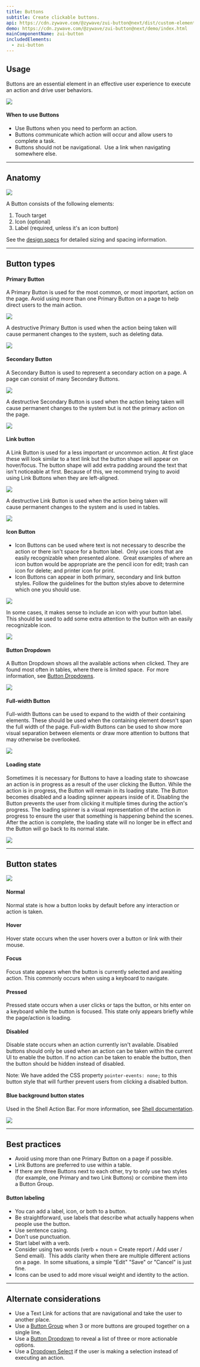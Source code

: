 ```yaml
---
title: Buttons
subtitle: Create clickable buttons.
api: https://cdn.zywave.com/@zywave/zui-button@next/dist/custom-elements.json
demo: https://cdn.zywave.com/@zywave/zui-button@next/demo/index.html
mainComponentName: zui-button
includedElements:
  - zui-button
---
```

## Usage

Buttons are an essential element in an effective user experience to execute an action and drive user behaviors. 

![](/images/button-docs-usage.png)

#### When to use Buttons

* Use Buttons when you need to perform an action.
* Buttons communicate which action will occur and allow users to complete a task.   
* Buttons should not be navigational.  Use a link when navigating somewhere else.

- - -

## Anatomy

![](/images/button-docs-anatomy.png)

A Button consists of the following elements:

1. Touch target
2. Icon (optional)
3. Label (required, unless it's an icon button)

See the [design specs](https://xd.adobe.com/view/d4670059-5de0-416c-b731-d180acd93a00-8134/) for detailed sizing and spacing information. 

- - -

## Button types

#### Primary Button

A Primary Button is used for the most common, or most important, action on the page. Avoid using more than one Primary Button on a page to help direct users to the main action. 

![](/images/button-docs-primarybutton.png)

A destructive Primary Button is used when the action being taken will cause permanent changes to the system, such as deleting data.

![](/images/button-docs-destructiveprimary.svg)

#### Secondary Button

A Secondary Button is used to represent a secondary action on a page. A page can consist of many Secondary Buttons.

![](/images/button-docs-secondarybutton.png)

A destructive Secondary Button is used when the action being taken will cause permanent changes to the system but is not the primary action on the page.

![](/images/button-docs-destructivesecondary.svg)

#### Link button

A Link Button is used for a less important or uncommon action. At first glace these will look similar to a text link but the button shape will appear on hover/focus. The button shape will add extra padding around the text that isn't noticeable at first. Because of this, we recommend trying to avoid using Link Buttons when they are left-aligned.

![](/images/button-docs-linkbutton.png)

A destructive Link Button is used when the action being taken will cause permanent changes to the system and is used in tables.

![](/images/button-docs-destructivelink.svg)

#### Icon Button

* Icon Buttons can be used where text is not necessary to describe the action or there isn't space for a button label.  Only use icons that are easily recognizable when presented alone.  Great examples of where an icon button would be appropriate are the pencil icon for edit; trash can icon for delete; and printer icon for print.
* Icon Buttons can appear in both primary, secondary and link button styles. Follow the guidelines for the button styles above to determine which one you should use.

![](/images/button-docs-iconbutton.png)

In some cases, it makes sense to include an icon with your button label. This should be used to add some extra attention to the button with an easily recognizable icon.

![](/images/button-docs-button-icon.png)

#### Button Dropdown

A Button Dropdown shows all the available actions when clicked. They are found most often in tables, where there is limited space.  For more information, see [Button Dropdowns](https://booster.zywave.dev/design-system/components/button-dropdowns/?tab=usage). 

![](/images/button-docs-overflowicon.png)

#### **Full-width Button**

Full-width Buttons can be used to expand to the width of their containing elements. These should be used when the containing element doesn't span the full width of the page. Full-width Buttons can be used to show more visual separation between elements or draw more attention to buttons that may otherwise be overlooked. 

![](/images/button-docs-block-level-button.png)

#### **Loading state**

Sometimes it is necessary for Buttons to have a loading state to showcase an action is in progress as a result of the user clicking the Button. While the action is in progress, the Button will remain in its loading state. The Button becomes disabled and a loading spinner appears inside of it. Disabling the Button prevents the user from clicking it multiple times during the action's progress. The loading spinner is a visual representation of the action in progress to ensure the user that something is happening behind the scenes. After the action is complete, the loading state will no longer be in effect and the Button will go back to its normal state.

![](/images/button-docs-loadingstate.png)

- - -

## Button states

![](/images/button-docs-states.png)

#### **Normal**

Normal state is how a button looks by default before any interaction or action is taken.

#### **Hover**

Hover state occurs when the user hovers over a button or link with their mouse.

#### **Focus**

Focus state appears when the button is currently selected and awaiting action. This commonly occurs when using a keyboard to navigate.

#### **Pressed**

Pressed state occurs when a user clicks or taps the button, or hits enter on a keyboard while the button is focused. This state only appears briefly while the page/action is loading.

#### **Disabled**

Disable state occurs when an action currently isn't available. Disabled buttons should only be used when an action can be taken within the current UI to enable the button. If no action can be taken to enable the button, then the button should be hidden instead of disabled.

Note: We have added the CSS property `pointer-events: none;` to this button style that will further prevent users from clicking a disabled button.

#### Blue background button states

Used in the Shell Action Bar. For more information, see [Shell documentation](https://booster.zywave.dev/design-system/components/shell/?tab=usage).

![](/images/button-docs-states-bluebg.png)

- - -

## Best practices

* Avoid using more than one Primary Button on a page if possible.
* Link Buttons are preferred to use within a table.
* If there are three Buttons next to each other, try to only use two styles (for example, one Primary and two Link Buttons) or combine them into a Button Group.

#### Button labeling

* You can add a label, icon, or both to a button.
* Be straightforward, use labels that describe what actually happens when people use the button. 
* Use sentence casing. 
* Don’t use punctuation.
* Start label with a verb.
* Consider using two words (verb + noun = Create report / Add user / Send email).  This adds clarity when there are multiple different actions on a page.  In some situations, a simple "Edit" "Save" or "Cancel" is just fine.
* Icons can be used to add more visual weight and identity to the action.

- - -

## Alternate considerations

* Use a Text Link for actions that are navigational and take the user to another place. 
* Use a [Button Group](https://booster.zywave.dev/design-system/components/button-groups/?tab=usage) when 3 or more buttons are grouped together on a single line.
* Use a [Button Dropdown](https://booster.zywave.dev/design-system/components/button-dropdowns/?tab=usage) to reveal a list of three or more actionable options.
* Use a [Dropdown Select](https://booster.zywave.dev/design-system/components/dropdown-selects/?tab=usage) if the user is making a selection instead of executing an action.